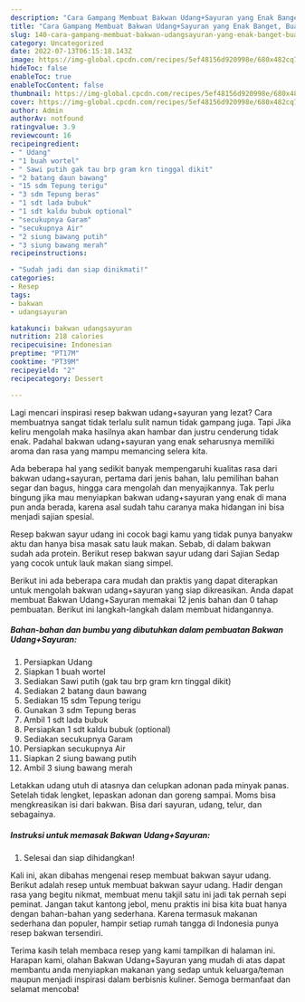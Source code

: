 ```yaml
---
description: "Cara Gampang Membuat Bakwan Udang+Sayuran yang Enak Banget, Buat Buka Puasa}"
title: "Cara Gampang Membuat Bakwan Udang+Sayuran yang Enak Banget, Buat Buka Puasa}"
slug: 140-cara-gampang-membuat-bakwan-udangsayuran-yang-enak-banget-buat-buka-puasa
category: Uncategorized
date: 2022-07-13T06:15:18.143Z
image: https://img-global.cpcdn.com/recipes/5ef48156d920998e/680x482cq70/bakwan-udangsayuran-foto-resep-utama.jpg
hideToc: false
enableToc: true
enableTocContent: false
thumbnail: https://img-global.cpcdn.com/recipes/5ef48156d920998e/680x482cq70/bakwan-udangsayuran-foto-resep-utama.jpg
cover: https://img-global.cpcdn.com/recipes/5ef48156d920998e/680x482cq70/bakwan-udangsayuran-foto-resep-utama.jpg
author: Admin
authorAv: notfound
ratingvalue: 3.9
reviewcount: 16
recipeingredient:
- " Udang"
- "1 buah wortel"
- " Sawi putih gak tau brp gram krn tinggal dikit"
- "2 batang daun bawang"
- "15 sdm Tepung terigu"
- "3 sdm Tepung beras"
- "1 sdt lada bubuk"
- "1 sdt kaldu bubuk optional"
- "secukupnya Garam"
- "secukupnya Air"
- "2 siung bawang putih"
- "3 siung bawang merah"
recipeinstructions:

- "Sudah jadi dan siap dinikmati!"
categories:
- Resep
tags:
- bakwan
- udangsayuran

katakunci: bakwan udangsayuran 
nutrition: 218 calories
recipecuisine: Indonesian
preptime: "PT17M"
cooktime: "PT39M"
recipeyield: "2"
recipecategory: Dessert

---
```



Lagi mencari inspirasi resep bakwan udang+sayuran yang lezat? Cara membuatnya sangat tidak terlalu sulit namun tidak gampang juga. Tapi Jika keliru mengolah maka hasilnya akan hambar dan justru cenderung tidak enak. Padahal bakwan udang+sayuran yang enak seharusnya memiliki aroma dan rasa yang mampu memancing selera kita.


Ada beberapa hal yang sedikit banyak mempengaruhi kualitas rasa dari bakwan udang+sayuran, pertama dari jenis bahan, lalu pemilihan bahan segar dan bagus, hingga cara mengolah dan menyajikannya. Tak perlu bingung jika mau menyiapkan bakwan udang+sayuran yang enak di mana pun anda berada, karena asal sudah tahu caranya maka hidangan ini bisa menjadi sajian spesial.

Resep bakwan sayur udang ini cocok bagi kamu yang tidak punya banyakw aktu dan hanya bisa masak satu lauk makan. Sebab, di dalam bakwan sudah ada protein. Berikut resep bakwan sayur udang dari Sajian Sedap yang cocok untuk lauk makan siang simpel.


Berikut ini ada beberapa cara mudah dan praktis yang dapat diterapkan untuk mengolah bakwan udang+sayuran yang siap dikreasikan. Anda dapat membuat Bakwan Udang+Sayuran memakai 12 jenis bahan dan 0 tahap pembuatan. Berikut ini langkah-langkah dalam membuat hidangannya.

<!--inarticleads1-->

##### Bahan-bahan dan bumbu yang dibutuhkan dalam pembuatan Bakwan Udang+Sayuran:

1. Persiapkan  Udang
1. Siapkan 1 buah wortel
1. Sediakan  Sawi putih (gak tau brp gram krn tinggal dikit)
1. Sediakan 2 batang daun bawang
1. Sediakan 15 sdm Tepung terigu
1. Gunakan 3 sdm Tepung beras
1. Ambil 1 sdt lada bubuk
1. Persiapkan 1 sdt kaldu bubuk (optional)
1. Sediakan secukupnya Garam
1. Persiapkan secukupnya Air
1. Siapkan 2 siung bawang putih
1. Ambil 3 siung bawang merah


Letakkan udang utuh di atasnya dan celupkan adonan pada minyak panas. Setelah tidak lengket, lepaskan adonan dan goreng sampai. Moms bisa mengkreasikan isi dari bakwan. Bisa dari sayuran, udang, telur, dan sebagainya. 

<!--inarticleads2-->

##### Instruksi untuk memasak Bakwan Udang+Sayuran:


1. Selesai dan siap dihidangkan!

Kali ini, akan dibahas mengenai resep membuat bakwan sayur udang. Berikut adalah resep untuk membuat bakwan sayur udang. Hadir dengan rasa yang begitu nikmat, membuat menu takjil satu ini jadi tak pernah sepi peminat. Jangan takut kantong jebol, menu praktis ini bisa kita buat hanya dengan bahan-bahan yang sederhana. Karena termasuk makanan sederhana dan populer, hampir setiap rumah tangga di Indonesia punya resep bakwan tersendiri. 

Terima kasih telah membaca resep yang kami tampilkan di halaman ini. Harapan kami, olahan Bakwan Udang+Sayuran yang mudah di atas dapat membantu anda menyiapkan makanan yang sedap untuk keluarga/teman maupun menjadi inspirasi dalam berbisnis kuliner. Semoga bermanfaat dan selamat mencoba!
